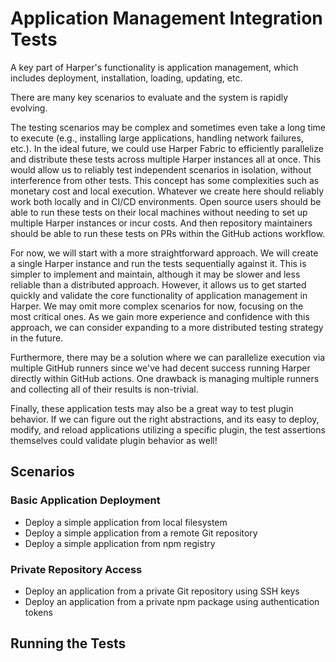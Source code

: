 # Application Management Integration Tests

A key part of Harper's functionality is application management, which includes deployment, installation, loading, updating, etc.

There are many key scenarios to evaluate and the system is rapidly evolving.

The testing scenarios may be complex and sometimes even take a long time to execute (e.g., installing large applications, handling network failures, etc.). In the ideal future, we could use Harper Fabric to efficiently parallelize and distribute these tests across multiple Harper instances all at once. This would allow us to reliably test independent scenarios in isolation, without interference from other tests. This concept has some complexities such as monetary cost and local execution. Whatever we create here should reliably work both locally and in CI/CD environments. Open source users should be able to run these tests on their local machines without needing to set up multiple Harper instances or incur costs. And then repository maintainers should be able to run these tests on PRs within the GitHub actions workflow.

For now, we will start with a more straightforward approach. We will create a single Harper instance and run the tests sequentially against it. This is simpler to implement and maintain, although it may be slower and less reliable than a distributed approach. However, it allows us to get started quickly and validate the core functionality of application management in Harper. We may omit more complex scenarios for now, focusing on the most critical ones. As we gain more experience and confidence with this approach, we can consider expanding to a more distributed testing strategy in the future.

Furthermore, there may be a solution where we can parallelize execution via multiple GitHub runners since we've had decent success running Harper directly within GitHub actions. One drawback is managing multiple runners and collecting all of their results is non-trivial.

Finally, these application tests may also be a great way to test plugin behavior. If we can figure out the right abstractions, and its easy to deploy, modify, and reload applications utilizing a specific plugin, the test assertions themselves could validate plugin behavior as well!

## Scenarios

### Basic Application Deployment

- Deploy a simple application from local filesystem
- Deploy a simple application from a remote Git repository
- Deploy a simple application from npm registry

### Private Repository Access

- Deploy an application from a private Git repository using SSH keys
- Deploy an application from a private npm package using authentication tokens

## Running the Tests

